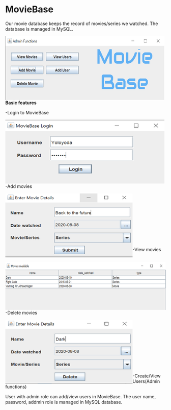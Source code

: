 # MovieBase
Our movie database keeps the record of movies/series we watched.
The database is managed in MySQL.

&nbsp;<img align="left" src="https://github.com/Yoloyoda/MovieBase/blob/master/MainScreen.PNG" width="500" height="200"/> 
<br/><br/><br/><br/><br/><br/><br/><br/><br/>

<b>Basic features</b>
<p>-Login to MovieBase</p>
&nbsp;<img align="left" src="https://github.com/Yoloyoda/MovieBase/blob/master/Login.PNG" width="500" height="200"/> 
<br/><br/><br/><br/><br/><br/><br/><br/><br/>

<p>-Add movies</p>
&nbsp;<img align="left" src="https://github.com/Yoloyoda/MovieBase/blob/master/AddMovie.PNG" width="400" height="200"/> 
<br/><br/><br/><br/><br/><br/><br/><br/><br/>

<p>-View movies</p>
&nbsp;<img align="left" src="https://github.com/Yoloyoda/MovieBase/blob/master/ViewMovie.PNG" width="750" height="150"/> 
<br/><br/><br/><br/><br/><br/><br/>

<p>-Delete movies</p>
&nbsp;<img align="left" src="https://github.com/Yoloyoda/MovieBase/blob/master/DeleteMovie.PNG" width="400" height="200"/> 
<br/><br/><br/><br/><br/><br/><br/><br/><br/>

<p>-Create/View Users(Admin functions)</p>
User with admin role can add/view users in MovieBase. The user name, password, addmin role is managed in MySQL database.
